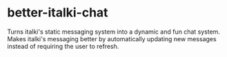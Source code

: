 # better-italki-chat
Turns italki's static messaging system into a dynamic and fun chat system.
Makes italki's messaging better by automatically updating new messages instead of requiring the user to refresh.
